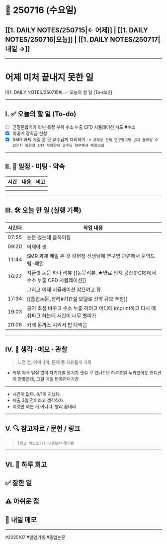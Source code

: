 # 📅 250716 (수요일)

## [[1. DAILY NOTES/250715|← 어제]] | [[1. DAILY NOTES/250716|오늘]] | [[1. DAILY NOTES/250717|내일 →]]
---
# 어제 미처 끝내지 못한 일 

![[1. DAILY NOTES/250715#I. ✅ 오늘의 할 일 (To-do)]]

---

## I. ✅ 오늘의 할 일 (To-do)
- [ ] 균질혼합기가 아닌 특정 부위 수소 누출 CFD 시뮬레이션 시도 #수소 
- [x] 이공계 장학금 신청
- [x] SMR 과제 메일 온 것 교수님께 처리하기 -> `과제명 전체 연구명이랑 년차 들어갈 수 있는지 김현정 산단 직원한테 교수님 첨부해서 메일보냄`

---

## II. 📌 일정 · 미팅 · 약속

| 시간  | 내용  | 비고  |
| --- | --- | --- |
|     |     |     |
|     |     |     |

---

## III. 🛠️ 오늘 한 일 (실행 기록)

| 시간대   | 작업 내용                                                    |
| ----- | -------------------------------------------------------- |
| 07:55 | 눈은 떴는데 움직이질                                              |
| 09:20 | 이제야 씻                                                    |
| 11:44 | SMR 과제 메일 온 것 김현정 선생님께 연구명 관련해서 문의드림+메일                  |
| 16:22 | 지금껏 논문 하나 리뷰 [[논문리뷰_★연료 전지 공간(FCR)에서 수소 누출 CFD 시뮬레이션]]   |
|       | 그리고 이제 시뮬레이션 잡으려고 함                                      |
| 17:34 | [[졸업논문_정리#기관실 모델로 선박 규모 추정]]                             |
| 19:03 | 공기 조성 바꾸고 수소 누출 하려고 어디에 imprint하고 다시 메쉬짜고 하는데 시간이 너무 빨리가 |
| 20:08 | 카레 돈까스 시켜서 밥 다먹음                                         |

---

## IV. 🧠 생각 · 메모 · 관찰

> 느낀 점, 아이디어, 문제 등 자유롭게 기록  

- 외부 자극 일절 없이 자기개발 동기가 생길 구 있나? 난 하루종일 누워있어도 컨디션이 안좋은데, 그걸 매일 반목하다가감


---
- 시간이 없다.  4/1이 지났다. 
- 제출 3일 전이라고 생각하자.
- 이것만 하는 거 아니다. 빨리 끝내라

---

## V. 🔍 참고자료 / 문헌 / 링크
> `[링크 텍스트]()`
> `~/경로/파일이름`



---

## VI. 🧾 하루 회고

**✅ 잘한 일**  
- 

**⚠️ 아쉬운 점**  
- 

**📝 내일 메모**  
- 

---

#2025/07 #일일기록 #졸업논문 
